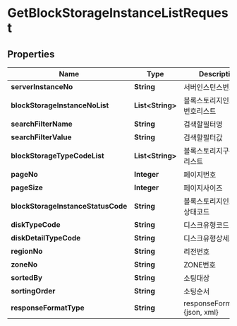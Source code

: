 
# GetBlockStorageInstanceListRequest

## Properties
Name | Type | Description | Notes
------------ | ------------- | ------------- | -------------
**serverInstanceNo** | **String** | 서버인스턴스번호 |  [optional]
**blockStorageInstanceNoList** | **List&lt;String&gt;** | 블록스토리지인스턴스번호리스트 |  [optional]
**searchFilterName** | **String** | 검색할필터명 |  [optional]
**searchFilterValue** | **String** | 검색할필터값 |  [optional]
**blockStorageTypeCodeList** | **List&lt;String&gt;** | 블록스토리지구분코드리스트 |  [optional]
**pageNo** | **Integer** | 페이지번호 |  [optional]
**pageSize** | **Integer** | 페이지사이즈 |  [optional]
**blockStorageInstanceStatusCode** | **String** | 블록스토리지인스턴스상태코드 |  [optional]
**diskTypeCode** | **String** | 디스크유형코드 |  [optional]
**diskDetailTypeCode** | **String** | 디스크유형상세코드 |  [optional]
**regionNo** | **String** | 리전번호 |  [optional]
**zoneNo** | **String** | ZONE번호 |  [optional]
**sortedBy** | **String** | 소팅대상 |  [optional]
**sortingOrder** | **String** | 소팅순서 |  [optional]
**responseFormatType** | **String** | responseFormatType {json, xml} |  [optional]



